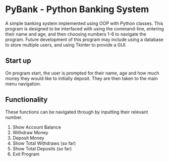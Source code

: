 # PyBank - Python Banking System
A simple banking system implemented using OOP with Python classes.
This program is designed to be interfaced with using the command-line, entering their name and age, and then choosing numbers 1-6 to navigate the program.
Future development of this program may include using a database to store multiple users, and using Tkinter to provide a GUI.

## Start up
On program start, the user is prompted for their name, age and how much money they would like to initially deposit.
They are then taken to the main menu navigation.

## Functionality
These functions can be navigated through by inputting their relevant number.

1. Show Account Balance
2. Withdraw Money
3. Deposit Money
4. Show Total Withdraws (so far)
5. Show Total Deposits (so far)
6. Exit Program

